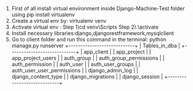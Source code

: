 1. First of all install virtual environment inside Django-Machine-Test folder using pip install virtualenv
2. Create a virtual env by: virtualenv venv
3. Activate virtual env : Step 1)cd venv\Scripts Step 2).\activate
4. Install necessary libraries:django,djangorestframework,mysqlclient
5. Go to client folder and run this command in the terminal: python manage.py runserver
+----------------------------+
| Tables_in_dba              |
+----------------------------+
| app_client                 |
| app_project                |
| app_project_users          |
| auth_group                 |
| auth_group_permissions     |
| auth_permission            |
| auth_user                  |
| auth_user_groups           |
| auth_user_user_permissions |
| django_admin_log           |
| django_content_type        |
| django_migrations          |
| django_session             |
+----------------------------+
